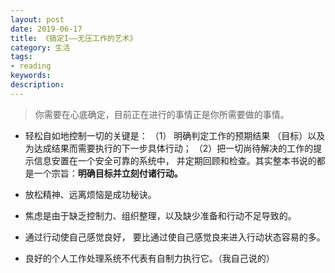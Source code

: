 ```yaml
---
layout: post
date: 2019-06-17
title: 《搞定I——无压工作的艺术》
category: 生活
tags: 
- reading
keywords: 
description: 
---
```


> 你需要在心底确定，目前正在进行的事情正是你所需要做的事情。

- 轻松自如地控制一切的关键是： （1） 明确判定工作的预期结果 （目标）以及为达成结果而需要执行的下一步具体行动； （2）把一切尚待解决的工作的提示信息安置在一个安全可靠的系统中， 并定期回顾和检查。其实整本书说的都是一个宗旨：**明确目标并立刻付诸行动。**

- 放松精神、远离烦恼是成功秘诀。

- 焦虑是由于缺乏控制力、组织整理，以及缺少准备和行动不足导致的。

- 通过行动使自己感觉良好， 要比通过使自己感觉良来进入行动状态容易的多。

- 良好的个人工作处理系统不代表有自制力执行它。（我自己说的）